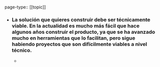 page-type:: [[topic]]
- ### La solución que quieres construir debe ser técnicamente viable. En la actualidad es mucho más fácil que hace algunos años construir el producto, ya que se ha avanzado mucho en herramientas que lo facilitan, pero sigue habiendo proyectos que son difícilmente viables a nivel técnico.
  - 


